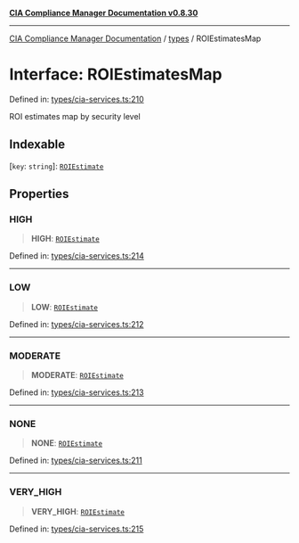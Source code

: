 [**CIA Compliance Manager Documentation v0.8.30**](../../README.md)

***

[CIA Compliance Manager Documentation](../../modules.md) / [types](../README.md) / ROIEstimatesMap

# Interface: ROIEstimatesMap

Defined in: [types/cia-services.ts:210](https://github.com/Hack23/cia-compliance-manager/blob/6afa716316469147e542039d136ec79ffdbd4ac9/src/types/cia-services.ts#L210)

ROI estimates map by security level

## Indexable

\[`key`: `string`\]: [`ROIEstimate`](ROIEstimate.md)

## Properties

### HIGH

> **HIGH**: [`ROIEstimate`](ROIEstimate.md)

Defined in: [types/cia-services.ts:214](https://github.com/Hack23/cia-compliance-manager/blob/6afa716316469147e542039d136ec79ffdbd4ac9/src/types/cia-services.ts#L214)

***

### LOW

> **LOW**: [`ROIEstimate`](ROIEstimate.md)

Defined in: [types/cia-services.ts:212](https://github.com/Hack23/cia-compliance-manager/blob/6afa716316469147e542039d136ec79ffdbd4ac9/src/types/cia-services.ts#L212)

***

### MODERATE

> **MODERATE**: [`ROIEstimate`](ROIEstimate.md)

Defined in: [types/cia-services.ts:213](https://github.com/Hack23/cia-compliance-manager/blob/6afa716316469147e542039d136ec79ffdbd4ac9/src/types/cia-services.ts#L213)

***

### NONE

> **NONE**: [`ROIEstimate`](ROIEstimate.md)

Defined in: [types/cia-services.ts:211](https://github.com/Hack23/cia-compliance-manager/blob/6afa716316469147e542039d136ec79ffdbd4ac9/src/types/cia-services.ts#L211)

***

### VERY\_HIGH

> **VERY\_HIGH**: [`ROIEstimate`](ROIEstimate.md)

Defined in: [types/cia-services.ts:215](https://github.com/Hack23/cia-compliance-manager/blob/6afa716316469147e542039d136ec79ffdbd4ac9/src/types/cia-services.ts#L215)
